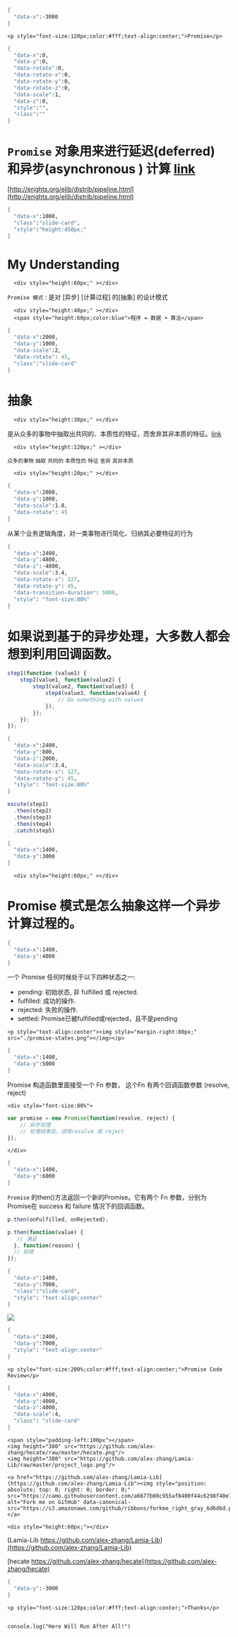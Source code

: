 ```meta
{
  "data-x":-3000
}
```

```embed-html
<p style="font-size:120px;color:#fff;text-align:center;">Promise</p>
```

```meta
{
  "data-x":0,
  "data-y":0,
  "data-rotate":0,
  "data-rotate-x":0,
  "data-rotate-y":0,
  "data-rotate-z":0,
  "data-scale":1,
  "data-z":0,
  "style":"",
  "class":""
}
```
`Promise` 对象用来进行延迟(deferred) 和异步(asynchronous ) 计算 [link](https://developer.mozilla.org/zh-CN/docs/Web/JavaScript/Reference/Global_Objects/Promise)
==============================

[http://erights.org/elib/distrib/pipeline.html](http://erights.org/elib/distrib/pipeline.html)


```meta
{
  "data-x":1000,
  "class":"slide-card",
  "style":"height:450px;"
}
```
My Understanding
=============================
```embed-html
  <div style="height:60px;" ></div>
```
`Promise 模式` : 是对 [异步] [计算过程] 的[抽象] 的设计模式

```embed-html
  <div style="height:40px;" ></div>
  <span style="height:60px;color:blue">程序 = 数据 + 算法</span>
```

```meta
{
  "data-x":2000,
  "data-y":1000,
  "data-scale":2,
  "data-rotate": 45,
  "class":"slide-card"
}
```
抽象
====================
```embed-html
  <div style="height:30px;" ></div>
```

是从众多的事物中抽取出共同的、本质性的特征，而舍弃其非本质的特征。[link](http://baike.baidu.com/subview/5293/11100825.htm)

```embed-html
  <div style="height:120px;" ></div>
```

`众多的事物` `抽取` `共同的` `本质性的` `特征` `舍弃` `其非本质`

```embed-html
  <div style="height:20px;" ></div>
```

```meta
{
  "data-x":2000,
  "data-y":1000,
  "data-scale":1.8,
  "data-rotate": 45
}
```

从某个业务逻辑角度，对一类事物进行简化、归纳其必要特征的行为

```meta
{
  "data-x":2400,
  "data-y":4800,
  "data-z":-4800,
  "data-scale":3.4,
  "data-rotate-x": 127,
  "data-rotate-y": 45,
  "data-transition-duration": 5000,
  "style": "font-size:80%"
}
```

如果说到基于的异步处理，大多数人都会想到利用回调函数。
==================

```javascript
step1(function (value1) {
    step2(value1, function(value2) {
        step3(value2, function(value3) {
            step4(value3, function(value4) {
                // Do something with value4
            });
        });
    });
});
```

```meta
{
  "data-x":2400,
  "data-y":800,
  "data-z":2000,
  "data-scale":3.4,
  "data-rotate-x": 127,
  "data-rotate-y": 45,
  "style": "font-size:80%"
}
```

```javascript
excute(step1)
  .then(step2)
  .then(step3)
  .then(step4) 
  .catch(step5)
```


```meta
{
  "data-x":1400,
  "data-y":3000
}
```

```embed-html
  <div style="height:60px;" ></div>
```

Promise 模式是怎么抽象这样一个异步计算过程的。
==================

```meta
{
  "data-x":1400,
  "data-y":4000
}
```

一个 Promise 任何时候处于以下四种状态之一:
+ pending: 初始状态, 非 fulfilled 或 rejected.
+ fulfilled: 成功的操作.
+ rejected: 失败的操作.
+ settled: Promise已被fulfilled或rejected，且不是pending

```embed-html
<p style="text-align:center"><img style="margin-right:80px;" src="./promise-states.png"></img></p>
```

```meta
{
  "data-x":1400,
  "data-y":5000
}
```

Promise 构造函数里面接受一个 Fn 参数， 这个Fn 有两个回调函数参数 (resolve, reject)

```embed-html
<div style="font-size:80%">
```

```javascript
var promise = new Promise(function(resolve, reject) {
    // 异步处理
    // 处理结束后、调用resolve 或 reject
});
```
```embed-html
</div>
```

```meta
{
  "data-x":1400,
  "data-y":6000
}
```

`Promise` 的then()方法返回一个新的Promise。它有两个 Fn 参数，分别为Promise在 success 和 failure 情况下的回调函数。

```javascript
p.then(onFulfilled, onRejected);

p.then(function(value) {
   // 满足
  }, function(reason) {
  // 拒绝
});
```

```meta
{
  "data-x":1400,
  "data-y":7000,
  "class":"slide-card",
  "style": "text-align:center"
}
```

![](./promise-then-catch-flow.png)


```meta
{
  "data-x":2400,
  "data-y":7000,
  "style": "text-align:center"
}
```

```embed-html
<p style="font-size:200%;color:#fff;text-align:center;">Promise Code Review</p>
```


```meta
{
  "data-x":4000,
  "data-y":4000,
  "data-z":4000,
  "data-scale":4,
  "class": "slide-card"
}
```

```embed-html
<span style="padding-left:100px"></span>
<img height="380" src="https://github.com/alex-zhang/hecate/raw/master/hecate.png"/>
<img height="380" src="https://github.com/alex-zhang/Lamia-Lib/raw/master/project_logo.png"/>

<a href="https://github.com/alex-zhang/Lamia-Lib](https://github.com/alex-zhang/Lamia-Lib"><img style="position: absolute; top: 0; right: 0; border: 0;" src="https://camo.githubusercontent.com/a6677b08c955af8400f44c6298f40e7d19cc5b2d/68747470733a2f2f73332e616d617a6f6e6177732e636f6d2f6769746875622f726962626f6e732f666f726b6d655f72696768745f677261795f3664366436642e706e67" alt="Fork me on GitHub" data-canonical-src="https://s3.amazonaws.com/github/ribbons/forkme_right_gray_6d6d6d.png"></a>

<div style="height:60px;"></div>
```

[Lamia-Lib    https://github.com/alex-zhang/Lamia-Lib](https://github.com/alex-zhang/Lamia-Lib)

[hecate       https://github.com/alex-zhang/hecate](https://github.com/alex-zhang/hecate)


























```meta
{
  "data-y":-3000
}
```

```embed-html
<p style="font-size:120px;color:#fff;text-align:center;">Thanks</p>
```



```meta-end
```

```embed-js
console.log("Here Will Run After All!")
```